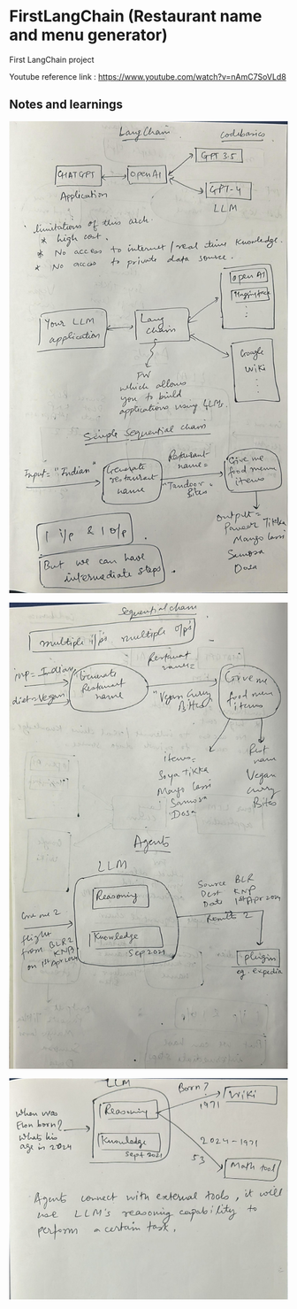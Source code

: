 # FirstLangChain (Restaurant name and menu generator)
First LangChain project

Youtube reference link : https://www.youtube.com/watch?v=nAmC7SoVLd8

## Notes and learnings

![Notes pg 1](https://github.com/elmhrkshy/FirstLangChain/blob/main/Notes/LangChain1.jpeg)

![Notes pg 2](https://github.com/elmhrkshy/FirstLangChain/blob/main/Notes/LangChain2.jpeg)

![Notes pg 3](https://github.com/elmhrkshy/FirstLangChain/blob/main/Notes/LangChain3.jpeg)
